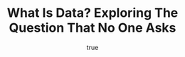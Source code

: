 ---
id: http://contentapi.theodi.org/what-is-data-exploring-the-question-that-no-one-asks.json
web_url: http://theodi.org/blog/what-is-data-exploring-the-question-that-no-one-asks
slug: what-is-data-exploring-the-question-that-no-one-asks
title: What Is Data? Exploring The Question That No One Asks
format: article
updated_at: '2015-09-11T10:53:41+01:00'
created_at: '2013-11-02T10:45:05+00:00'
tag_ids:
- blog
tags:
- id: http://contentapi.theodi.org/tags/articles/blog.json
  web_url: 
  title: Blog Post
  details:
    description: Blog Post
    short_description: 
    type: article
  content_with_tag:
    id: http://contentapi.theodi.org/with_tag.json?article=blog
    web_url: http://theodi.org/tags/blog
    slug: blog
  parent: 
related:
- id: http://contentapi.theodi.org/what-do-statisticians-think-big-data.json
  web_url: http://theodi.org/blog/what-do-statisticians-think-big-data
  slug: what-do-statisticians-think-big-data
  title: What Do Statisticians Think Of Big Data?
  format: article
  updated_at: '2015-09-11T10:51:18+01:00'
  created_at: '2013-04-25T23:19:51+01:00'
  tag_ids:
  - blog
- id: http://contentapi.theodi.org/what-open-data.json
  web_url: http://theodi.org/guides/what-open-data
  slug: what-open-data
  title: What makes data open?
  format: article
  updated_at: '2015-09-11T10:59:36+01:00'
  created_at: '2012-11-30T15:18:08+00:00'
  tag_ids:
  - guide
  - guide
  - open-data
details:
  need_id: ''
  business_proposition: false
  description: ''
  excerpt: ''
  language: en
  need_extended_font: false
  url: ''
  content: |+
    <p><a href="http://www.flickr.com/photos/lorda/366601687/" title="Atom paths by lorda on Flickr"><img src="http://farm1.staticflickr.com/147/366601687_0afa920afc.jpg" width="500" height="375" alt="Atom paths" /></a></p>

    <p><strong><em>There is evidence that people fundamentally differ in their understanding of data. Three (implicit) philosophies speak of data as objective facts (measurements), as subjective observations (records), and as communications (signs). An example explains what this means in practice.</em></strong> <em>The case study below is adapted from Brian Ballsun-Stanton’s PhD thesis</em> Asking about data. <em>He is an experimental philosopher and works as a data architect. I thank him for his permission to use it.</em></p>

    <p>I am a practitioner. Why, then, engage in philosophical questions? It sharpens your mind. You can use fun words like <em>geist</em> and <em>epistemological</em>. And, it can offer clarity in discussions about data and may help to resolve &ldquo;silos&rdquo;.</p>

    <p><strong>What is data?</strong> </p>

    <p>Brian Ballsun-Stanton writes in his PhD thesis <em>Asking about data</em>: &ldquo;I noticed that practitioners use and understand the term ‘data’ differently than the people they are helping.&rdquo; [1] He describes three philosophies of data. Before we explore them, here is a recent case study.</p>

    <blockquote>
      <p>Imagine you are a tech team building a new online platform from scratch. Your <em>umwelt</em> (environment/surroundings) is data. You have great financial and intellectual freedom to build something that reflects the needs of users. </p>
    </blockquote>

    <blockquote>
      <p>A main feature of the desired architecture is often vocalised as &ldquo;everything is data&rdquo; and “we want to employ <em>all</em> the data”. But what do the parties involved mean by this? Would different concepts of data lead to different platforms?</p>
    </blockquote>

    <p><strong>&ldquo;Everything is data&rdquo;</strong></p>

    <p>For purposes of this case study consider three team members. Mr O, Ms S and Ms C have different backgrounds and depart in their inherent concept of data. </p>

    <p>Mr O is part of the executive team and understands data as &ldquo;facts&rdquo;. The platform, for example, should deliver objective numbers about page impressions. He admits we could collect and analyse all sorts of data, but is least comfortable with unstructured text. Mr O would say: “Data are measurable, small, recorded descriptions of the world.”</p>

    <p>Ms S is part of the commercial team and acknowledges the value of relevant metrics. However, for her, the intangibles of user satisfaction are equally important. She is interested in how to decode human communications and would be happy to work with purely qualitative data. Ms S would say: &ldquo;Live music is also data.&rdquo;</p>

    <p>Ms C is part of the tech team and recognises all digital records to be data. She considers data to be encoded human communications or encoded information. The online platform exists as a digital product, so Ms C understands <em>everything is data</em> in the most literal and exhaustive sense. Ms C would say: &ldquo;Data is a bucket for information and knowledge.&rdquo;</p>

    <p><strong>How people expect data to work</strong></p>

    <p>For Mr O data are objective measurements. He trusts in statistics to extract meaning from data and would feel least at ease with a database of unstructured text without the benefits of a semantic analysis. Mr O may be aware of meta-data, but he sees them as separate records from the actual measurements, thus, secondary. Mr O wants data streams that can directly feed into dashboards.</p>

    <p>Ms S, as someone who holds data as subjective observations, is nominally &ldquo;okay&rdquo; with &ldquo;anything&rdquo; in the database. Ms S especially dislikes a database that is not internally consistent. If one blog post has a second title there is no point in recording that as a separate field. Only if reality changes, that is most blog post have two titles, the database structure should be updated. Ms S wants a flexible commenting system like Juvia, where visitor comments are recorded as data.</p>

    <p>Ms C considers the database a repository of human interactions that is curated and made discoverable by other humans. Any design that interferes with that curation or hobbles the maintainer is discouraged. Because for Ms C the database carries value in itself, she is comfortable with whatever best supports human communication. Ms C wants every aspect of the platform itself to be accessible as data, for example, as machine-readable json.</p>

    <p><strong>Three philosophies of data</strong></p>

    <p>Ballsun-Stanton&rsquo;s explorations identify three philosophies of data. In his studies people describe data</p>

    <ol>
      <li>
        <p>as <em>objective facts</em>, measurements revealing the relationships of reality (Mr O);</p>
      </li>
      <li>
        <p>as <em>subjective observations</em>, sense-impressions filtered by knowledge (Ms S); and</p>
      </li>
      <li>
        <p>as <em>communications</em>, a container for meaning (Ms C). </p>
      </li>
    </ol>

    <p>While individuals may not &ldquo;have philosophies&rdquo;, they express their understanding of data through language and actions. For example, those who treat data as objective facts will treat of a spreadsheet full of temperature measurements as data, but would not accept subjective description such as &ldquo;warm&rdquo; or &ldquo;hot&rdquo;. Rather than being distinct categories theses concepts are on a spectrum. I encourage the interested reader to dive into a short, readable paper <a rel="external" href="https://www.google.co.uk/search?q=filetype%3Apdf+Asking+about+data+experimental+philosophy+researchgate"><em>Asking about Data</em></a> for more. </p>

    <p><strong>Quirkafleeg</strong></p>

    <p>If you haven&rsquo;t guessed it by now: in the case study we are, of course, talking about the Open Data Institute and the new platform, codename quirkafleeg. Our internal communications took into account all three philosophies. Being aware of different understandings of data avoids silos and serves our motto <em>Knowledge for everyone</em>. We can admire a platform that looks great and is built in an open way.</p>

    <p>We can also answer the question &ldquo;what is data?&rdquo; not by personal philosophies but with a pragmatic claim.</p>

    <p><strong>Data is the raw material of the information age.</strong></p>

    <p>[1] Ballsun-Stanton, B. (2012). <em>Asking About Data: Exploring Different Realities of Data via the Social Data Flow Network Methodology</em>. Doctoral thesis, University of New South Wales.</p>

  media_enquiries_name: ''
  media_enquiries_email: ''
  media_enquiries_telephone: ''
  alternative_title: ''
  organizations: []
  author: {}
  nodes: []
author: {}
nodes: []
organizations: []
related_external_links: []
---